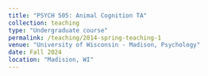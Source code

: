 ```yaml
---
title: "PSYCH 505: Animal Cognition TA"
collection: teaching
type: "Undergraduate course"
permalink: /teaching/2014-spring-teaching-1
venue: "University of Wisconsin - Madison, Psychology"
date: Fall 2024
location: "Madision, WI"
---
```


